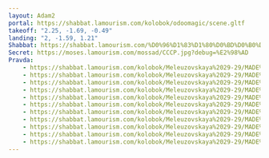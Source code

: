 ```yaml
---
layout: Adam2
portal: https://shabbat.lamourism.com/kolobok/odoomagic/scene.gltf
takeoff: "2.25, -1.69, -0.49"
landing: "2, -1.59, 1.21"
Shabbat: https://shabbat.lamourism.com/%D0%96%D1%83%D1%80%D0%BD%D0%B0%D0%BB%D0%9A%D0%9E%D0%A0%D0%95%D0%AF/%D0%91%D1%80%D0%B5%D0%B4.mp4
Secret: https://moses.lamourism.com/mossad/CCCP.jpg?debug=%E2%98%AD
Pravda:
    - https://shabbat.lamourism.com/kolobok/Meleuzovskaya%2029-29/MADE%20%F0%9F%87%A8%F0%9F%87%B3%20CHINA/Mao.jpg?debug=🪆
    - https://shabbat.lamourism.com/kolobok/Meleuzovskaya%2029-29/MADE%20%F0%9F%87%A8%F0%9F%87%B3%20CHINA/Mao.jpg?debug=🪆
    - https://shabbat.lamourism.com/kolobok/Meleuzovskaya%2029-29/MADE%20%F0%9F%87%A8%F0%9F%87%B3%20CHINA/Mao.jpg?debug=🪆
    - https://shabbat.lamourism.com/kolobok/Meleuzovskaya%2029-29/MADE%20%F0%9F%87%A8%F0%9F%87%B3%20CHINA/Mao.jpg?debug=🪆
    - https://shabbat.lamourism.com/kolobok/Meleuzovskaya%2029-29/MADE%20%F0%9F%87%A8%F0%9F%87%B3%20CHINA/Mao.jpg?debug=🪆
    - https://shabbat.lamourism.com/kolobok/Meleuzovskaya%2029-29/MADE%20%F0%9F%87%A8%F0%9F%87%B3%20CHINA/Mao.jpg?debug=🪆
    - https://shabbat.lamourism.com/kolobok/Meleuzovskaya%2029-29/MADE%20%F0%9F%87%A8%F0%9F%87%B3%20CHINA/Mao.jpg?debug=🪆
    - https://shabbat.lamourism.com/kolobok/Meleuzovskaya%2029-29/MADE%20%F0%9F%87%A8%F0%9F%87%B3%20CHINA/Mao.jpg?debug=🪆
    - https://shabbat.lamourism.com/kolobok/Meleuzovskaya%2029-29/MADE%20%F0%9F%87%A8%F0%9F%87%B3%20CHINA/Mao.jpg?debug=🪆
    - https://shabbat.lamourism.com/kolobok/Meleuzovskaya%2029-29/MADE%20%F0%9F%87%A8%F0%9F%87%B3%20CHINA/Mao.jpg?debug=🪆
    - https://shabbat.lamourism.com/kolobok/Meleuzovskaya%2029-29/MADE%20%F0%9F%87%A8%F0%9F%87%B3%20CHINA/Mao.jpg?debug=🪆
---
```


